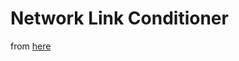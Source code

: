 # Network Link Conditioner

from [here](https://medium.com/@YogevSitton/use-network-link-conditioner-when-testing-your-app-bad18ecad877)
